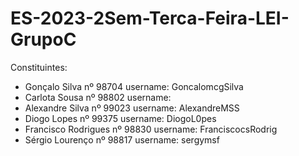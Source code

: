 # ES-2023-2Sem-Terca-Feira-LEI-GrupoC

Constituintes:
  - Gonçalo Silva nº 98704 username: GoncalomcgSilva
  - Carlota Sousa nº 98802 username: 
  - Alexandre Silva nº 99023 username: AlexandreMSS
  - Diogo Lopes nº 99375 username: DiogoL0pes
  - Francisco Rodrigues nº 98830 username: FranciscocsRodrig
  - Sérgio Lourenço nº 98817 username: sergymsf
